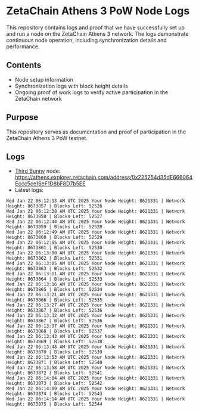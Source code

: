 # ZetaChain Athens 3 PoW Node Logs
This repository contains logs and proof that we have successfully set up and run a node on the ZetaChain Athens 3 network. The logs demonstrate continuous node operation, including synchronization details and performance.

## Contents
- Node setup information
- Synchronization logs with block height details
- Ongoing proof of work logs to verify active participation in the ZetaChain network

## Purpose
This repository serves as documentation and proof of participation in the ZetaChain Athens 3 PoW testnet.

## Logs

- [Third Bunny](https://thirdbunny.xyz/) node: https://athens.explorer.zetachain.com/address/0x225254d35dE666064Eccc5ce16eF1D8bF8D7b5EE
- Latest logs:
```
Wed Jan 22 06:12:33 AM UTC 2025 Your Node Height: 8621331 | Network Height: 8673857 | Blocks Left: 52526
Wed Jan 22 06:12:38 AM UTC 2025 Your Node Height: 8621331 | Network Height: 8673858 | Blocks Left: 52527
Wed Jan 22 06:12:44 AM UTC 2025 Your Node Height: 8621331 | Network Height: 8673859 | Blocks Left: 52528
Wed Jan 22 06:12:49 AM UTC 2025 Your Node Height: 8621331 | Network Height: 8673860 | Blocks Left: 52529
Wed Jan 22 06:12:55 AM UTC 2025 Your Node Height: 8621331 | Network Height: 8673861 | Blocks Left: 52530
Wed Jan 22 06:13:00 AM UTC 2025 Your Node Height: 8621331 | Network Height: 8673862 | Blocks Left: 52531
Wed Jan 22 06:13:05 AM UTC 2025 Your Node Height: 8621331 | Network Height: 8673863 | Blocks Left: 52532
Wed Jan 22 06:13:11 AM UTC 2025 Your Node Height: 8621331 | Network Height: 8673864 | Blocks Left: 52533
Wed Jan 22 06:13:16 AM UTC 2025 Your Node Height: 8621331 | Network Height: 8673865 | Blocks Left: 52534
Wed Jan 22 06:13:21 AM UTC 2025 Your Node Height: 8621331 | Network Height: 8673866 | Blocks Left: 52535
Wed Jan 22 06:13:27 AM UTC 2025 Your Node Height: 8621331 | Network Height: 8673867 | Blocks Left: 52536
Wed Jan 22 06:13:32 AM UTC 2025 Your Node Height: 8621331 | Network Height: 8673867 | Blocks Left: 52536
Wed Jan 22 06:13:37 AM UTC 2025 Your Node Height: 8621331 | Network Height: 8673868 | Blocks Left: 52537
Wed Jan 22 06:13:43 AM UTC 2025 Your Node Height: 8621331 | Network Height: 8673869 | Blocks Left: 52538
Wed Jan 22 06:13:48 AM UTC 2025 Your Node Height: 8621331 | Network Height: 8673870 | Blocks Left: 52539
Wed Jan 22 06:13:53 AM UTC 2025 Your Node Height: 8621331 | Network Height: 8673871 | Blocks Left: 52540
Wed Jan 22 06:13:58 AM UTC 2025 Your Node Height: 8621331 | Network Height: 8673872 | Blocks Left: 52541
Wed Jan 22 06:14:04 AM UTC 2025 Your Node Height: 8621331 | Network Height: 8673873 | Blocks Left: 52542
Wed Jan 22 06:14:09 AM UTC 2025 Your Node Height: 8621331 | Network Height: 8673874 | Blocks Left: 52543
Wed Jan 22 06:14:14 AM UTC 2025 Your Node Height: 8621331 | Network Height: 8673875 | Blocks Left: 52544
```
